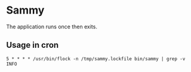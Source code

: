 # Sammy

The application runs once then exits.

## Usage in cron

```crontab
5 * * * * /usr/bin/flock -n /tmp/sammy.lockfile bin/sammy | grep -v INFO
```
